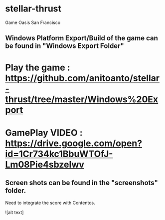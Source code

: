 # stellar-thrust
Game Oasis San Francisco
## Windows Platform Export/Build of the game can be found in "Windows Export Folder"
# Play the game : https://github.com/anitoanto/stellar-thrust/tree/master/Windows%20Export
# GamePlay VIDEO : https://drive.google.com/open?id=1Cr734kc1BbuWTOfJ-Lm08Pie4sbzeIwv
## Screen shots can be found in the "screenshots" folder.
Need to integrate the score with Contentos.

![alt text] 
